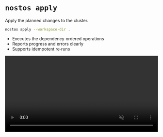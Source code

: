 # `nostos apply`

Apply the planned changes to the cluster.

```bash
nostos apply --workspace-dir .
```

- Executes the dependency‑ordered operations
- Reports progress and errors clearly
- Supports idempotent re‑runs

<div class="asciinema-wrapper">
  <asciinema-player src="/assets/demos/apply.cast" preload></asciinema-player>
</div>

<video src="/assets/demos/apply.mp4" controls muted loop playsinline style="width:100%; max-width:1080px;"></video>
